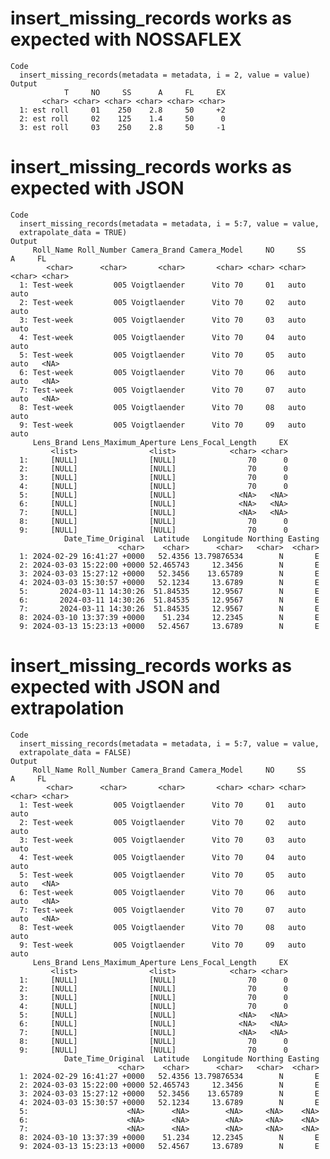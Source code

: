 # insert_missing_records works as expected with NOSSAFLEX

    Code
      insert_missing_records(metadata = metadata, i = 2, value = value)
    Output
                T     NO     SS      A     FL     EX
           <char> <char> <char> <char> <char> <char>
      1: est roll     01    250    2.8     50     +2
      2: est roll     02    125    1.4     50      0
      3: est roll     03    250    2.8     50     -1

# insert_missing_records works as expected with JSON

    Code
      insert_missing_records(metadata = metadata, i = 5:7, value = value,
      extrapolate_data = TRUE)
    Output
         Roll_Name Roll_Number Camera_Brand Camera_Model     NO     SS      A     FL
            <char>      <char>       <char>       <char> <char> <char> <char> <char>
      1: Test-week         005 Voigtlaender      Vito 70     01   auto   auto       
      2: Test-week         005 Voigtlaender      Vito 70     02   auto   auto       
      3: Test-week         005 Voigtlaender      Vito 70     03   auto   auto       
      4: Test-week         005 Voigtlaender      Vito 70     04   auto   auto       
      5: Test-week         005 Voigtlaender      Vito 70     05   auto   auto   <NA>
      6: Test-week         005 Voigtlaender      Vito 70     06   auto   auto   <NA>
      7: Test-week         005 Voigtlaender      Vito 70     07   auto   auto   <NA>
      8: Test-week         005 Voigtlaender      Vito 70     08   auto   auto       
      9: Test-week         005 Voigtlaender      Vito 70     09   auto   auto       
         Lens_Brand Lens_Maximum_Aperture Lens_Focal_Length     EX
             <list>                <list>            <char> <char>
      1:     [NULL]                [NULL]                70      0
      2:     [NULL]                [NULL]                70      0
      3:     [NULL]                [NULL]                70      0
      4:     [NULL]                [NULL]                70      0
      5:     [NULL]                [NULL]              <NA>   <NA>
      6:     [NULL]                [NULL]              <NA>   <NA>
      7:     [NULL]                [NULL]              <NA>   <NA>
      8:     [NULL]                [NULL]                70      0
      9:     [NULL]                [NULL]                70      0
                Date_Time_Original  Latitude   Longitude Northing Easting
                            <char>    <char>      <char>   <char>  <char>
      1: 2024-02-29 16:41:27 +0000   52.4356 13.79876534        N       E
      2: 2024-03-03 15:22:00 +0000 52.465743     12.3456        N       E
      3: 2024-03-03 15:27:12 +0000   52.3456    13.65789        N       E
      4: 2024-03-03 15:30:57 +0000   52.1234     13.6789        N       E
      5:       2024-03-11 14:30:26  51.84535     12.9567        N       E
      6:       2024-03-11 14:30:26  51.84535     12.9567        N       E
      7:       2024-03-11 14:30:26  51.84535     12.9567        N       E
      8: 2024-03-10 13:37:39 +0000    51.234     12.2345        N       E
      9: 2024-03-13 15:23:13 +0000   52.4567     13.6789        N       E

# insert_missing_records works as expected with JSON and extrapolation

    Code
      insert_missing_records(metadata = metadata, i = 5:7, value = value,
      extrapolate_data = FALSE)
    Output
         Roll_Name Roll_Number Camera_Brand Camera_Model     NO     SS      A     FL
            <char>      <char>       <char>       <char> <char> <char> <char> <char>
      1: Test-week         005 Voigtlaender      Vito 70     01   auto   auto       
      2: Test-week         005 Voigtlaender      Vito 70     02   auto   auto       
      3: Test-week         005 Voigtlaender      Vito 70     03   auto   auto       
      4: Test-week         005 Voigtlaender      Vito 70     04   auto   auto       
      5: Test-week         005 Voigtlaender      Vito 70     05   auto   auto   <NA>
      6: Test-week         005 Voigtlaender      Vito 70     06   auto   auto   <NA>
      7: Test-week         005 Voigtlaender      Vito 70     07   auto   auto   <NA>
      8: Test-week         005 Voigtlaender      Vito 70     08   auto   auto       
      9: Test-week         005 Voigtlaender      Vito 70     09   auto   auto       
         Lens_Brand Lens_Maximum_Aperture Lens_Focal_Length     EX
             <list>                <list>            <char> <char>
      1:     [NULL]                [NULL]                70      0
      2:     [NULL]                [NULL]                70      0
      3:     [NULL]                [NULL]                70      0
      4:     [NULL]                [NULL]                70      0
      5:     [NULL]                [NULL]              <NA>   <NA>
      6:     [NULL]                [NULL]              <NA>   <NA>
      7:     [NULL]                [NULL]              <NA>   <NA>
      8:     [NULL]                [NULL]                70      0
      9:     [NULL]                [NULL]                70      0
                Date_Time_Original  Latitude   Longitude Northing Easting
                            <char>    <char>      <char>   <char>  <char>
      1: 2024-02-29 16:41:27 +0000   52.4356 13.79876534        N       E
      2: 2024-03-03 15:22:00 +0000 52.465743     12.3456        N       E
      3: 2024-03-03 15:27:12 +0000   52.3456    13.65789        N       E
      4: 2024-03-03 15:30:57 +0000   52.1234     13.6789        N       E
      5:                      <NA>      <NA>        <NA>     <NA>    <NA>
      6:                      <NA>      <NA>        <NA>     <NA>    <NA>
      7:                      <NA>      <NA>        <NA>     <NA>    <NA>
      8: 2024-03-10 13:37:39 +0000    51.234     12.2345        N       E
      9: 2024-03-13 15:23:13 +0000   52.4567     13.6789        N       E

